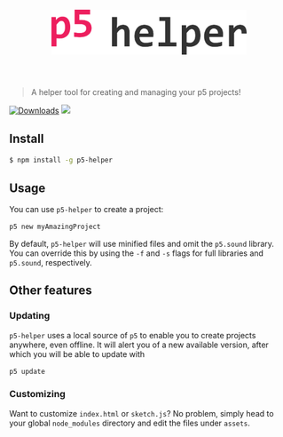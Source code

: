 <h1 align="center">
	<br>
	<img width="70%" src="media/p5helper.png" alt="p5-helper">
	<br>
	<br>
</h1>

> A helper tool for creating and managing your p5 projects!

[![Downloads](https://badgen.net/npm/dt/p5-helper)](https://www.npmjs.com/package/chalk) [![](https://img.shields.io/badge/unicorn-approved-ff69b4.svg)](https://google.com)

## Install

```bash
$ npm install -g p5-helper
```

## Usage

You can use `p5-helper` to create a project:

```bash
p5 new myAmazingProject
```

By default, `p5-helper` will use minified files and omit the `p5.sound` library. You can override this by using the `-f` and `-s` flags for full libraries and `p5.sound`, respectively.

## Other features

### Updating

`p5-helper` uses a local source of `p5` to enable you to create projects anywhere, even offline. It will alert you of a new available version, after which you will be able to update with

```bash
p5 update
```

### Customizing

Want to customize `index.html` or `sketch.js`? No problem, simply head to your global `node_modules` directory and edit the files under `assets`.
